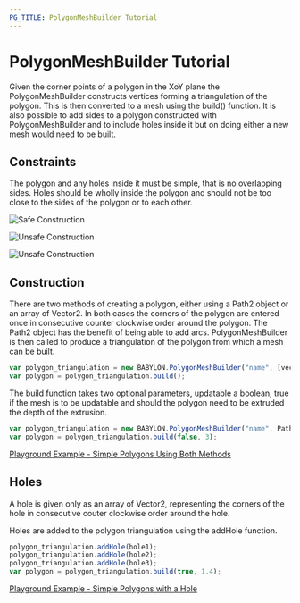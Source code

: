 ```yaml
---
PG_TITLE: PolygonMeshBuilder Tutorial
---
```


#  PolygonMeshBuilder Tutorial

Given the corner points of a polygon in the XoY plane the PolygonMeshBuilder constructs vertices forming a triangulation of the polygon. This is then converted to a mesh using the build() function. It is also possible to add sides to a polygon constructed with PolygonMeshBuilder and to include holes inside it but on doing either a new mesh would need to be built. 

## Constraints

The polygon and any holes inside it must be simple, that is no overlapping sides. Holes should be wholly inside the polygon and should not be too close to the sides of the polygon or to each other.

![Safe Construction](/img/tutorials/PolyMeshBuild/pmberr1.jpg)

![Unsafe Construction](/img/tutorials/PolyMeshBuild/pmberr2.jpg)

![Unsafe Construction](/img/tutorials/PolyMeshBuild/pmberr3.jpg)

## Construction

There are two methods of creating a polygon, either using a Path2 object or an array of Vector2. In both cases the corners of the polygon are entered once in consecutive counter clockwise order around the polygon. The Path2 object has the benefit of being able to add arcs. PolygonMeshBuilder is then called to produce a triangulation of the polygon from which a mesh can be built.

```javascript
var polygon_triangulation = new BABYLON.PolygonMeshBuilder("name", [vec21, vec22, vec23], scene);
var polygon = polygon_triangulation.build();
```
The build function takes two optional parameters, updatable a boolean, true if the mesh is to be updatable and should the polygon need to be extruded the depth of the extrusion.

```javascript
var polygon_triangulation = new BABYLON.PolygonMeshBuilder("name", Path2, scene);
var polygon = polygon_triangulation.build(false, 3);
```

[Playground Example - Simple Polygons Using Both Methods](http://www.babylonjs-playground.com/#PTTMVI#1)

## Holes

A hole is given only as an array of Vector2, representing the corners of the hole in consecutive couter clockwise order around the hole.

Holes are added to the polygon triangulation using the addHole function.

```javascript
polygon_triangulation.addHole(hole1);
polygon_triangulation.addHole(hole2);
polygon_triangulation.addHole(hole3);
var polygon = polygon_triangulation.build(true, 1.4);
```

[Playground Example - Simple Polygons with a Hole](http://www.babylonjs-playground.com/#PTTMVI#2)